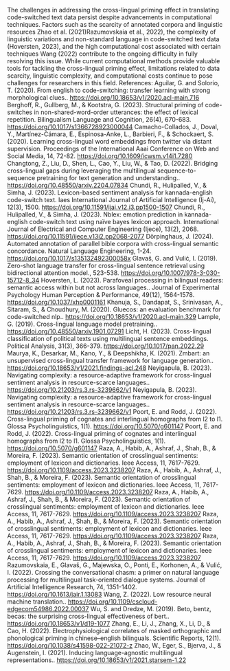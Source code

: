 The challenges in addressing the cross-lingual priming effect in translating code-switched text data persist despite advancements in computational techniques. Factors such as the scarcity of annotated corpora and linguistic resources Zhao et al. (2021)Razumovskaia et al., 2022), the complexity of linguistic variations and non-standard language in code-switched text data (Hoversten, 2023), and the high computational cost associated with certain techniques Wang (2022) contribute to the ongoing difficulty in fully resolving this issue. While current computational methods provide valuable tools for tackling the cross-lingual priming effect, limitations related to data scarcity, linguistic complexity, and computational costs continue to pose challenges for researchers in this field. References: Aguilar, G. and Solorio, T. (2020). From english to code-switching: transfer learning with strong morphological clues.. https://doi.org/10.18653/v1/2020.acl-main.716 Berghoff, R., Gullberg, M., & Kootstra, G. (2023). Structural priming of code-switches in non-shared-word-order utterances: the effect of lexical repetition. Bilingualism Language and Cognition, 26(4), 670-683. https://doi.org/10.1017/s1366728923000044 Camacho-Collados, J., Doval, Y., Martínez-Cámara, E., Espinosa-Anke, L., Barbieri, F., & Schockaert, S. (2020). Learning cross-lingual word embeddings from twitter via distant supervision. Proceedings of the International Aaai Conference on Web and Social Media, 14, 72-82. https://doi.org/10.1609/icwsm.v14i1.7280 Changtong, Z., Liu, D., Shen, L., Cao, Y., Liu, W., & Tao, D. (2022). Bridging cross-lingual gaps during leveraging the multilingual sequence-to-sequence pretraining for text generation and understanding.. https://doi.org/10.48550/arxiv.2204.07834 Chundi, R., Hulipalled, V., & Simha, J. (2023). Lexicon-based sentiment analysis for kannada-english code-switch text. Iaes International Journal of Artificial Intelligence (Ij-Ai), 12(3), 1500. https://doi.org/10.11591/ijai.v12.i3.pp1500-1507 Chundi, R., Hulipalled, V., & Simha, J. (2023). Nblex: emotion prediction in kannada-english code-switch text using naïve bayes lexicon approach. International Journal of Electrical and Computer Engineering (Ijece), 13(2), 2068. https://doi.org/10.11591/ijece.v13i2.pp2068-2077 Dörpinghaus, J. (2024). Automated annotation of parallel bible corpora with cross-lingual semantic concordance. Natural Language Engineering, 1-24. https://doi.org/10.1017/s135132492300058x Glavaš, G. and Vulić, I. (2019). Zero-shot language transfer for cross-lingual sentence retrieval using bidirectional attention model., 523-538. https://doi.org/10.1007/978-3-030-15712-8_34 Hoversten, L. (2023). Parafoveal processing in bilingual readers: semantic access within but not across languages.. Journal of Experimental Psychology Human Perception & Performance, 49(12), 1564-1578. https://doi.org/10.1037/xhp0001161 Khanuja, S., Dandapat, S., Srinivasan, A., Sitaram, S., & Choudhury, M. (2020). Gluecos: an evaluation benchmark for code-switched nlp.. https://doi.org/10.18653/v1/2020.acl-main.329 Lample, G. (2019). Cross-lingual language model pretraining.. https://doi.org/10.48550/arxiv.1901.07291 Licht, H. (2023). Cross-lingual classification of political texts using multilingual sentence embeddings. Political Analysis, 31(3), 366-379. https://doi.org/10.1017/pan.2022.29 Maurya, K., Desarkar, M., Kano, Y., & Deepshikha, K. (2021). Zmbart: an unsupervised cross-lingual transfer framework for language generation.. https://doi.org/10.18653/v1/2021.findings-acl.248 Neyigapula, B. (2023). Navigating complexity: a resource-adaptive framework for cross-lingual sentiment analysis in resource-scarce languages.. https://doi.org/10.21203/rs.3.rs-3239662/v1 Neyigapula, B. (2023). Navigating complexity: a resource-adaptive framework for cross-lingual sentiment analysis in resource-scarce languages.. https://doi.org/10.21203/rs.3.rs-3239662/v1 Poort, E. and Rodd, J. (2022). Cross-lingual priming of cognates and interlingual homographs from l2 to l1. Glossa Psycholinguistics, 1(1). https://doi.org/10.5070/g601147 Poort, E. and Rodd, J. (2022). Cross-lingual priming of cognates and interlingual homographs from l2 to l1. Glossa Psycholinguistics, 1(1). https://doi.org/10.5070/g601147 Raza, A., Habib, A., Ashraf, J., Shah, B., & Moreira, F. (2023). Semantic orientation of crosslingual sentiments: employment of lexicon and dictionaries. Ieee Access, 11, 7617-7629. https://doi.org/10.1109/access.2023.3238207 Raza, A., Habib, A., Ashraf, J., Shah, B., & Moreira, F. (2023). Semantic orientation of crosslingual sentiments: employment of lexicon and dictionaries. Ieee Access, 11, 7617-7629. https://doi.org/10.1109/access.2023.3238207 Raza, A., Habib, A., Ashraf, J., Shah, B., & Moreira, F. (2023). Semantic orientation of crosslingual sentiments: employment of lexicon and dictionaries. Ieee Access, 11, 7617-7629. https://doi.org/10.1109/access.2023.3238207 Raza, A., Habib, A., Ashraf, J., Shah, B., & Moreira, F. (2023). Semantic orientation of crosslingual sentiments: employment of lexicon and dictionaries. Ieee Access, 11, 7617-7629. https://doi.org/10.1109/access.2023.3238207 Raza, A., Habib, A., Ashraf, J., Shah, B., & Moreira, F. (2023). Semantic orientation of crosslingual sentiments: employment of lexicon and dictionaries. Ieee Access, 11, 7617-7629. https://doi.org/10.1109/access.2023.3238207 Razumovskaia, E., Glavaš, G., Majewska, O., Ponti, E., Korhonen, A., & Vulić, I. (2022). Crossing the conversational chasm: a primer on natural language processing for multilingual task-oriented dialogue systems. Journal of Artificial Intelligence Research, 74, 1351-1402. https://doi.org/10.1613/jair.1.13083 Wang, Z. (2022). Low resource neural machine translation.. https://doi.org/10.1109/cscloud-edgecom54986.2022.00037 Wu, S. and Dredze, M. (2019). Beto, bentz, becas: the surprising cross-lingual effectiveness of bert.. https://doi.org/10.18653/v1/d19-1077 Zhang, E., Li, J., Zhang, X., Li, D., & Cao, H. (2022). Electrophysiological correlates of masked orthographic and phonological priming in chinese–english bilinguals. Scientific Reports, 12(1). https://doi.org/10.1038/s41598-022-21072-z Zhao, W., Eger, S., Bjerva, J., & Augenstein, I. (2021). Inducing language-agnostic multilingual representations.. https://doi.org/10.18653/v1/2021.starsem-1.22